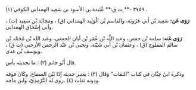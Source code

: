 ٣٧٥٩ -** ت ق:** عُبَيدة بن الأسود بن سَعِيد الهمداني الكوفي (١) .

**رَوَى عَن:** سَعِيد بْن أَبي عَرُوبَة، والقاسم بْن الْوَلِيد الهمداني (ق) ، ومجالد بْن سَعِيد (ت) ، وأبي إِسْحَاق الهمداني.

**رَوَى عَنه:** سلمة بْن حفص، وعبد اللَّه بْن عُمَر بْن أبان الجعفي، وعَبد الله بْن مُحَمَّد بْن سالم المفلوج (ق) ، وعثمان بْن أَبي شَيْبَة، ويحيى بْن عَبْد الرحمن الأرحبي (ت ق) ، ويوسف بْن عدي.

قال أَبُو حاتم (٢) : ما بحديثه بأس.

وذكره ابنُ حِبَّان في كتاب "الثقات" وَقَال (٣) : يعتبر حديثه إِذَا بَيْنَ السماع، وكَانَ فوقه ودونه ثقات (٤) .روى له التِّرْمِذِيّ، وابن ماجه.
